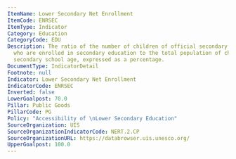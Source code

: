 ```yaml
---
ItemName: Lower Secondary Net Enrollment
ItemCode: ENRSEC
ItemType: Indicator
Category: Education
CategoryCode: EDU
Description: The ratio of the number of children of official secondary school age
  who are enrolled in secondary education to the total population of children of official
  secondary school age, expressed as a percentage.
DocumentType: IndicatorDetail
Footnote: null
Indicator: Lower Secondary Net Enrollment
IndicatorCode: ENRSEC
Inverted: false
LowerGoalpost: 70.0
Pillar: Public Goods
PillarCode: PG
Policy: "Accessibility of \nLower Secondary Education"
SourceOrganization: UIS
SourceOrganizationIndicatorCode: NERT.2.CP
SourceOrganizationURL: https://databrowser.uis.unesco.org/
UpperGoalpost: 100.0
---
```


